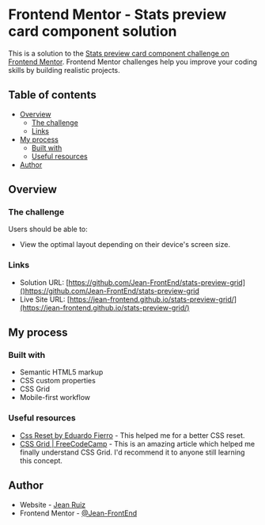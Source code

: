 # Frontend Mentor - Stats preview card component solution

This is a solution to the [Stats preview card component challenge on Frontend Mentor](https://www.frontendmentor.io/challenges/stats-preview-card-component-8JqbgoU62). Frontend Mentor challenges help you improve your coding skills by building realistic projects.

## Table of contents

- [Overview](#overview)
  - [The challenge](#the-challenge)
  - [Links](#links)
- [My process](#my-process)
  - [Built with](#built-with)
  - [Useful resources](#useful-resources)
- [Author](#author)

## Overview

### The challenge

Users should be able to:

- View the optimal layout depending on their device's screen size.

### Links

- Solution URL: [https://github.com/Jean-FrontEnd/stats-preview-grid]()https://github.com/Jean-FrontEnd/stats-preview-grid
- Live Site URL: [https://jean-frontend.github.io/stats-preview-grid/](https://jean-frontend.github.io/stats-preview-grid/)

## My process

### Built with

- Semantic HTML5 markup
- CSS custom properties
- CSS Grid
- Mobile-first workflow

### Useful resources

- [Css Reset by Eduardo Fierro](https://www.youtube.com/watch?v=Foieq2jTajE) - This helped me for a better CSS reset.
- [CSS Grid | FreeCodeCamp](https://www.freecodecamp.org/learn/responsive-web-design/#css-grid) - This is an amazing article which helped me finally understand CSS Grid. I'd recommend it to anyone still learning this concept.

## Author

- Website - [Jean Ruiz](https://www.your-site.com)
- Frontend Mentor - [@Jean-FrontEnd](https://www.frontendmentor.io/profile/Jean-FrontEnd)
